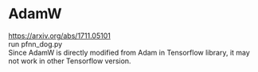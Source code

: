 # AdamW
https://arxiv.org/abs/1711.05101  <br />
run pfnn_dog.py <br />
Since AdamW is directly modified from Adam in Tensorflow library, it may not work in other Tensorflow version. <br />
